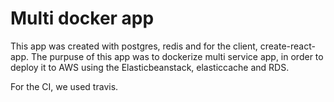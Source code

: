 # Multi docker app

This app was created with postgres, redis and for the client, create-react-app. The purpuse of this app was to dockerize multi service app, in order to deploy it to AWS using the Elasticbeanstack, elasticcache and RDS.

For the CI, we used travis.

